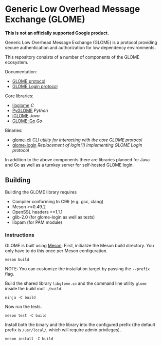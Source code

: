 # Generic Low Overhead Message Exchange (GLOME)

**This is not an officially supported Google product.**

Generic Low Overhead Message Exchange (GLOME) is a protocol providing secure
authentication and authorization for low dependency environments.

This repository consists of a number of components of the GLOME ecosystem.

Documentation:

- [GLOME protocol](docs/protocol.md)
- [GLOME Login protocol](docs/glome-login.md)

Core libraries:

- [libglome](glome.h) *C*
- [PyGLOME](python) *Python*
- [jGLOME](java) *Java*
- [GLOME-Go](go/glome) *Go*

Binaries:

- [glome-cli](cli) *CLI utility for interacting with the core GLOME protocol*
- [glome-login](login) *Replacement of login(1) implementing GLOME Login protocol*

In addition to the above components there are libraries planned for Java
and Go as well as a turnkey server for self-hosted GLOME login.

## Building

Building the GLOME library requires

- Compiler conforming to C99 (e.g. gcc, clang)
- Meson >=0.49.2
- OpenSSL headers >=1.1.1
- glib-2.0 (for glome-login as well as tests)
- libpam (for PAM module)

### Instructions

GLOME is built using [Meson](https://mesonbuild.com/). First, initialize the
Meson build directory. You only have to do this once per Meson configuration.

```shell
meson build
```

NOTE: You can customize the installation target by passing the `--prefix` flag.

Build the shared library `libglome.so` and the command line utility `glome`
inside the build root `./build`.

```shell
ninja -C build
```

Now run the tests.

```shell
meson test -C build
```

Install both the binary and the library into the configured prefix (the default
prefix is `/usr/local/`, which will require admin privileges).

```shell
meson install -C build
```
